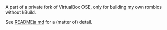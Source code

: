 
A part of a private fork of VirtualBox OSE, only for building my own rombios without kBuild.

See [READMEja.md](./READMEja.md) for a (matter of) detail.

